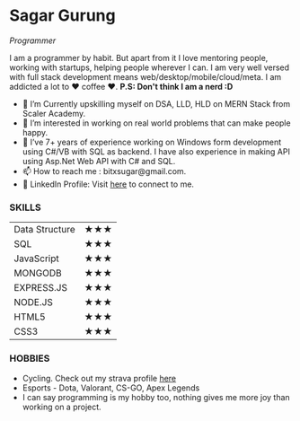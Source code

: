 <h1>Sagar Gurung</h1>
          <p>
            <em>Programmer</strong></em>
          </p>
          <p>
            I am a programmer by habit. But apart from it I love mentoring
            people, working with startups, helping people wherever I can. I am
            very well versed with full stack development means
            web/desktop/mobile/cloud/meta. I am addicted a lot to ❤ coffee ❤.
            <strong>P.S: Don't think I am a nerd :D</strong>
          </p>
          <ul>
            <li>💞️ I’m Currently upskilling myself on DSA, LLD, HLD on MERN Stack from Scaler Academy.</li>
            <li>👀 I’m interested in working on real world problems that can make people happy.</li>
            <li>🌱 I’ve  7+ years of experience working on Windows form development using C#/VB with SQL as backend. I have also experience in making API using Asp.Net Web API with C# and SQL.</li>
            <li>📫 How to reach me : bitxsugar@gmail.com.</li>
            <li>🤝 LinkedIn Profile: Visit <a href="https://www.linkedin.com/in/dhatedone/">here</a> to connect to me.</li>
          </ul>
          <h3>SKILLS</h3>
          <table>
          <tr>
                    <td>Data Structure</td>
                    <td>★★★</td>
          </tr>
          <tr>
                    <td>SQL</td>
                    <td>★★★</td>
          </tr>
          <tr>
                    <td>JavaScript</td>
                    <td>★★★</td>
          </tr>
          <tr>
                    <td>MONGODB</td>
                    <td>★★★</td>
          </tr>
          <tr>
                    <td>EXPRESS.JS </td>
                    <td>★★★</td>
          </tr>
          <tr>
                    <td>NODE.JS</td>
                    <td>★★★</td>
          </tr>
          <tr>
                    <td>HTML5</td>
                    <td>★★★</td>
          </tr>
          <tr>
                    <td> CSS3</td>
                    <td>★★★</td>
          </tr>
          </table>
           <h3>HOBBIES</h3>
          <ul>
          <li>Cycling. Check out my strava profile <a href="https://www.strava.com/athletes/71905843">here</a></li>
          <li>Esports - Dota, Valorant, CS-GO, Apex Legends</li>
          <li>I can say programming is my hobby too, nothing gives me more joy than working on a project.</li>
          </ul>
          

<!---
Calyfs0/Calyfs0 is a ✨ special ✨ repository because its `README.md` (this file) appears on your GitHub profile.
You can click the Preview link to take a look at your changes.
--->
